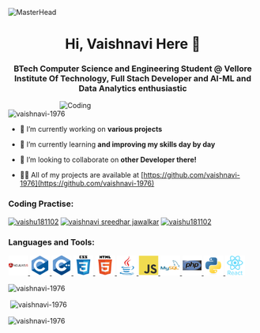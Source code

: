 ![MasterHead](https://mir-s3-cdn-cf.behance.net/project_modules/fs/475eb095746151.5e9ecde695f7a.gif)

<h1 align="center">Hi, Vaishnavi Here 👋</h1>
<h3 align="center">BTech Computer Science and Engineering Student @ Vellore Institute Of Technology, Full Stach Developer and AI-ML and Data Analytics enthusiastic</h3>
<img align="right" alt="Coding" width="400" src="https://miro.medium.com/max/1400/1*qdAW1TjCN57h1lbuuzvchg.gif">


<p align="left"> <img src="https://komarev.com/ghpvc/?username=vaishnavi-1976&label=Profile%20views&color=0e75b6&style=flat" alt="vaishnavi-1976" /> </p>

- 🔭 I’m currently working on **various projects**

- 🌱 I’m currently learning **and improving my skills day by day**

- 👯 I’m looking to collaborate on **other Developer there!**

- 👨‍💻 All of my projects are available at [https://github.com/vaishnavi-1976](https://github.com/vaishnavi-1976)

<h3 align="left">Coding Practise:</h3>
<p align="left">
<a href="https://www.codechef.com/users/vaishu181102" target="blank"><img align="center" src="https://cdn.jsdelivr.net/npm/simple-icons@3.1.0/icons/codechef.svg" alt="vaishu181102" height="30" width="40" /></a>
<a href="https://www.hackerrank.com/vaishnavi sreedhar jawalkar" target="blank"><img align="center" src="https://raw.githubusercontent.com/rahuldkjain/github-profile-readme-generator/master/src/images/icons/Social/hackerrank.svg" alt="vaishnavi sreedhar jawalkar" height="30" width="40" /></a>
<a href="https://www.leetcode.com/vaishu181102" target="blank"><img align="center" src="https://raw.githubusercontent.com/rahuldkjain/github-profile-readme-generator/master/src/images/icons/Social/leet-code.svg" alt="vaishu181102" height="30" width="40" /></a>
</p>

<h3 align="left">Languages and Tools:</h3>
<p align="left"> <a href="https://angular.io" target="_blank" rel="noreferrer"> <img src="https://raw.githubusercontent.com/devicons/devicon/master/icons/angularjs/angularjs-original-wordmark.svg" alt="angularjs" width="40" height="40"/> </a> <a href="https://www.cprogramming.com/" target="_blank" rel="noreferrer"> <img src="https://raw.githubusercontent.com/devicons/devicon/master/icons/c/c-original.svg" alt="c" width="40" height="40"/> </a> <a href="https://www.w3schools.com/cpp/" target="_blank" rel="noreferrer"> <img src="https://raw.githubusercontent.com/devicons/devicon/master/icons/cplusplus/cplusplus-original.svg" alt="cplusplus" width="40" height="40"/> </a> <a href="https://www.w3schools.com/css/" target="_blank" rel="noreferrer"> <img src="https://raw.githubusercontent.com/devicons/devicon/master/icons/css3/css3-original-wordmark.svg" alt="css3" width="40" height="40"/> </a> <a href="https://www.w3.org/html/" target="_blank" rel="noreferrer"> <img src="https://raw.githubusercontent.com/devicons/devicon/master/icons/html5/html5-original-wordmark.svg" alt="html5" width="40" height="40"/> </a> <a href="https://www.java.com" target="_blank" rel="noreferrer"> <img src="https://raw.githubusercontent.com/devicons/devicon/master/icons/java/java-original.svg" alt="java" width="40" height="40"/> </a> <a href="https://developer.mozilla.org/en-US/docs/Web/JavaScript" target="_blank" rel="noreferrer"> <img src="https://raw.githubusercontent.com/devicons/devicon/master/icons/javascript/javascript-original.svg" alt="javascript" width="40" height="40"/> </a> <a href="https://www.mysql.com/" target="_blank" rel="noreferrer"> <img src="https://raw.githubusercontent.com/devicons/devicon/master/icons/mysql/mysql-original-wordmark.svg" alt="mysql" width="40" height="40"/> </a> <a href="https://www.php.net" target="_blank" rel="noreferrer"> <img src="https://raw.githubusercontent.com/devicons/devicon/master/icons/php/php-original.svg" alt="php" width="40" height="40"/> </a> <a href="https://www.python.org" target="_blank" rel="noreferrer"> <img src="https://raw.githubusercontent.com/devicons/devicon/master/icons/python/python-original.svg" alt="python" width="40" height="40"/> </a> <a href="https://reactjs.org/" target="_blank" rel="noreferrer"> <img src="https://raw.githubusercontent.com/devicons/devicon/master/icons/react/react-original-wordmark.svg" alt="react" width="40" height="40"/> </a> </p>

<p><img align="center" src="https://github-readme-stats.vercel.app/api/top-langs?username=vaishnavi-1976&show_icons=true&locale=en&layout=compact" alt="vaishnavi-1976" /></p>

<p>&nbsp;<img align="center" src="https://github-readme-stats.vercel.app/api?username=vaishnavi-1976&show_icons=true&locale=en" alt="vaishnavi-1976" /></p>

<p><img align="center" src="https://github-readme-streak-stats.herokuapp.com/?user=vaishnavi-1976&" alt="vaishnavi-1976" /></p>
